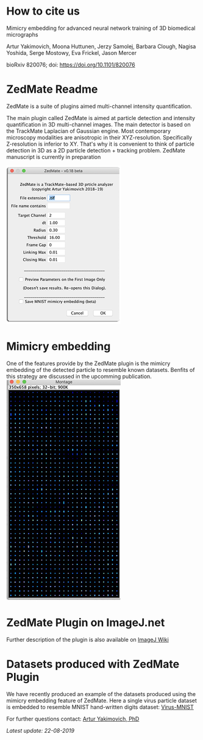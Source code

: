 # How to cite us
Mimicry embedding for advanced neural network training of 3D biomedical micrographs

Artur Yakimovich, Moona Huttunen, Jerzy Samolej, Barbara Clough, Nagisa Yoshida, Serge Mostowy, Eva Frickel, Jason Mercer

bioRxiv 820076; doi: https://doi.org/10.1101/820076

# ZedMate Readme

ZedMate is a suite of plugins aimed multi-channel intensity quantification.

The main plugin called ZedMate is aimed at particle detection and intensity quantification in 3D multi-channel images. The main detector is based on the TrackMate Laplacian of Gaussian engine. Most contemporary microscopy modalities are anisotropic in their XYZ-resolution. Specifically Z-resolution is inferior to XY. That's why it is convenient to think of particle detection in 3D as a 2D particle detection + tracking problem. ZedMate manuscript is currently in preparation

 ![ZedMate](https://github.com/ayakimovich/ZedMate/blob/master/img/zedmate.png "ZedMate")

# Mimicry embedding

One of the features provide by the ZedMate plugin is the mimicry embedding of the detected particle to resemble known datasets. Benfits of this strategy are discussed in the upcomming publication.
![Mimicry Embedding](https://github.com/ayakimovich/ZedMate/blob/master/img/mimicry_embedding.png "Mimicry Embedding")

# ZedMate Plugin on ImageJ.net
Further description of the plugin is also available on [ImageJ Wiki](https://imagej.net/ZedMate)

# Datasets produced with ZedMate Plugin
We have recently produced an example of the datasets produced using the mimicry embedding feature of ZedMate. Here a single virus particle dataset is embedded to resemble MNIST hand-written digits dataset: [Virus-MNIST](https://github.com/ayakimovich/virus-mnist)

For further questions contact:
[Artur Yakimovich, PhD](mailto:artur.yakimovich@gmail.com)

*Latest update: 22-08-2019*
